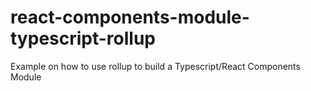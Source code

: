 # react-components-module-typescript-rollup
Example on how to use rollup to build a Typescript/React Components Module 
